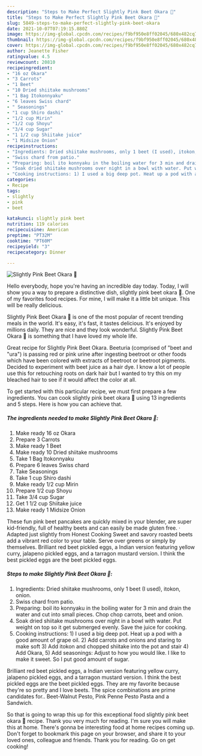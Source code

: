 ```yaml
---
description: "Steps to Make Perfect Slightly Pink Beet Okara 💓"
title: "Steps to Make Perfect Slightly Pink Beet Okara 💓"
slug: 5849-steps-to-make-perfect-slightly-pink-beet-okara
date: 2021-10-07T07:19:15.880Z
image: https://img-global.cpcdn.com/recipes/f9bf950e8ff02045/680x482cq70/slightly-pink-beet-okara-recipe-main-photo.jpg
thumbnail: https://img-global.cpcdn.com/recipes/f9bf950e8ff02045/680x482cq70/slightly-pink-beet-okara-recipe-main-photo.jpg
cover: https://img-global.cpcdn.com/recipes/f9bf950e8ff02045/680x482cq70/slightly-pink-beet-okara-recipe-main-photo.jpg
author: Jeanette Fisher
ratingvalue: 4.5
reviewcount: 20810
recipeingredient:
- "16 oz Okara"
- "3 Carrots"
- "1 Beet"
- "10 Dried shiitake mushrooms"
- "1 Bag Itokonnyaku"
- "6 leaves Swiss chard"
- " Seasonings"
- "1 cup Shiro dashi"
- "1/2 cup Mirin"
- "1/2 cup Shoyu"
- "3/4 cup Sugar"
- "1 1/2 cup Shiitake juice"
- "1 Midsize Onion"
recipeinstructions:
- "Ingredients: Dried shiitake mushrooms, only 1 beet (I used), itokon, onion."
- "Swiss chard from patio."
- "Preparing: boil ito konnyaku in the boiling water for 3 min and drain the water and cut into small pieces. Chop chop carrots, beet and onion."
- "Soak dried shiitake mushrooms over night in a bowl with water. Put weight on top so it get submerged evenly. Save the juice for cooking."
- "Cooking instructions: 1) I used a big deep pot. Heat up a pod with a good amount of grape oil. 2) Add carrots and onions and staring to make soft 3) Add itokon and chopped shiitake into the pot and stair 4) Add Okara, 5) Add seasonings: Adjust to how you would like. I like to make it sweet. So I put good amount of sugar."
categories:
- Recipe
tags:
- slightly
- pink
- beet

katakunci: slightly pink beet 
nutrition: 119 calories
recipecuisine: American
preptime: "PT32M"
cooktime: "PT60M"
recipeyield: "3"
recipecategory: Dinner

---
```



![Slightly Pink Beet Okara 💓](https://img-global.cpcdn.com/recipes/f9bf950e8ff02045/680x482cq70/slightly-pink-beet-okara-recipe-main-photo.jpg)

Hello everybody, hope you're having an incredible day today. Today, I will show you a way to prepare a distinctive dish, slightly pink beet okara 💓. One of my favorites food recipes. For mine, I will make it a little bit unique. This will be really delicious.

Slightly Pink Beet Okara 💓 is one of the most popular of recent trending meals in the world. It's easy, it's fast, it tastes delicious. It's enjoyed by millions daily. They are nice and they look wonderful. Slightly Pink Beet Okara 💓 is something that I have loved my whole life.

Great recipe for Slightly Pink Beet Okara. Beeturia (comprised of &#34;beet and &#34;ura&#34;) is passing red or pink urine after ingesting beetroot or other foods which have been colored with extracts of beetroot or beetroot pigments. Decided to experiment with beet juice as a hair dye. I know a lot of people use this for retouching roots on dark hair but I wanted to try this on my bleached hair to see if it would affect the color at all.


To get started with this particular recipe, we must first prepare a few ingredients. You can cook slightly pink beet okara 💓 using 13 ingredients and 5 steps. Here is how you can achieve that.

<!--inarticleads1-->

##### The ingredients needed to make Slightly Pink Beet Okara 💓:

1. Make ready 16 oz Okara
1. Prepare 3 Carrots
1. Make ready 1 Beet
1. Make ready 10 Dried shiitake mushrooms
1. Take 1 Bag Itokonnyaku
1. Prepare 6 leaves Swiss chard
1. Take  Seasonings
1. Take 1 cup Shiro dashi
1. Make ready 1/2 cup Mirin
1. Prepare 1/2 cup Shoyu
1. Take 3/4 cup Sugar
1. Get 1 1/2 cup Shiitake juice
1. Make ready 1 Midsize Onion


These fun pink beet pancakes are quickly mixed in your blender, are super kid-friendly, full of healthy beets and can easily be made gluten free. · Adapted just slightly from Honest Cooking Sweet and savory roasted beets add a vibrant red color to your table. Serve over greens or simply by themselves. Brilliant red beet pickled eggs, a Indian version featuring yellow curry, jalapeno pickled eggs, and a tarragon mustard version. I think the best pickled eggs are the beet pickled eggs. 

<!--inarticleads2-->

##### Steps to make Slightly Pink Beet Okara 💓:

1. Ingredients: Dried shiitake mushrooms, only 1 beet (I used), itokon, onion.
1. Swiss chard from patio.
1. Preparing: boil ito konnyaku in the boiling water for 3 min and drain the water and cut into small pieces. Chop chop carrots, beet and onion.
1. Soak dried shiitake mushrooms over night in a bowl with water. Put weight on top so it get submerged evenly. Save the juice for cooking.
1. Cooking instructions: 1) I used a big deep pot. Heat up a pod with a good amount of grape oil. 2) Add carrots and onions and staring to make soft 3) Add itokon and chopped shiitake into the pot and stair 4) Add Okara, 5) Add seasonings: Adjust to how you would like. I like to make it sweet. So I put good amount of sugar.


Brilliant red beet pickled eggs, a Indian version featuring yellow curry, jalapeno pickled eggs, and a tarragon mustard version. I think the best pickled eggs are the beet pickled eggs. They are my favorite because they&#39;re so pretty and I love beets. The spice combinations are prime candidates for.. Beet-Walnut Pesto, Pink Penne Pesto Pasta and a Sandwich. 

So that is going to wrap this up for this exceptional food slightly pink beet okara 💓 recipe. Thank you very much for reading. I'm sure you will make this at home. There's gonna be interesting food at home recipes coming up. Don't forget to bookmark this page on your browser, and share it to your loved ones, colleague and friends. Thank you for reading. Go on get cooking!

